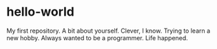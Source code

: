 # hello-world
My first repository.
A bit about yourself.
Clever, I know.
Trying to learn a new hobby. 
Always wanted to be a programmer. 
Life happened.
